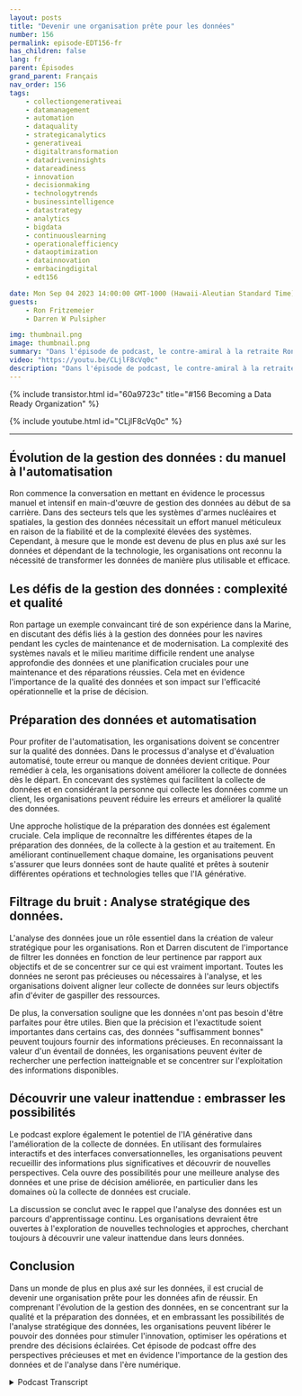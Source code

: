 ```yaml
---
layout: posts
title: "Devenir une organisation prête pour les données"
number: 156
permalink: episode-EDT156-fr
has_children: false
lang: fr
parent: Épisodes
grand_parent: Français
nav_order: 156
tags:
    - collectiongenerativeai
    - datamanagement
    - automation
    - dataquality
    - strategicanalytics
    - generativeai
    - digitaltransformation
    - datadriveninsights
    - datareadiness
    - innovation
    - decisionmaking
    - technologytrends
    - businessintelligence
    - datastrategy
    - analytics
    - bigdata
    - continuouslearning
    - operationalefficiency
    - dataoptimization
    - datainnovation
    - emrbacingdigital
    - edt156

date: Mon Sep 04 2023 14:00:00 GMT-1000 (Hawaii-Aleutian Standard Time)
guests:
    - Ron Fritzemeier
    - Darren W Pulsipher

img: thumbnail.png
image: thumbnail.png
summary: "Dans l'épisode de podcast, le contre-amiral à la retraite Ron Fritzmeier se joint à l'animateur Darren Pulsipher pour discuter de l'importance de la gestion des données dans le contexte de l'intelligence artificielle générationnelle (IA). Avec une formation en génie électrique et une expérience étendue dans les domaines de la cyber et de la cybersécurité, Ron apporte des perspectives précieuses sur le domaine en évolution de la gestion des données et son rôle crucial dans le succès organisationnel à l'ère numérique."
video: "https://youtu.be/CLjlF8cVq0c"
description: "Dans l'épisode de podcast, le contre-amiral à la retraite Ron Fritzmeier se joint à l'animateur Darren Pulsipher pour discuter de l'importance de la gestion des données dans le contexte de l'intelligence artificielle générationnelle (IA). Avec une formation en génie électrique et une expérience étendue dans les domaines de la cyber et de la cybersécurité, Ron apporte des perspectives précieuses sur le domaine en évolution de la gestion des données et son rôle crucial dans le succès organisationnel à l'ère numérique."
---
```


<div>
{% include transistor.html id="60a9723c" title="#156 Becoming a Data Ready Organization" %}

{% include youtube.html id="CLjlF8cVq0c" %}
</div>

---

## Évolution de la gestion des données : du manuel à l'automatisation

Ron commence la conversation en mettant en évidence le processus manuel et intensif en main-d'œuvre de gestion des données au début de sa carrière. Dans des secteurs tels que les systèmes d'armes nucléaires et spatiales, la gestion des données nécessitait un effort manuel méticuleux en raison de la fiabilité et de la complexité élevées des systèmes. Cependant, à mesure que le monde est devenu de plus en plus axé sur les données et dépendant de la technologie, les organisations ont reconnu la nécessité de transformer les données de manière plus utilisable et efficace.

## Les défis de la gestion des données : complexité et qualité

Ron partage un exemple convaincant tiré de son expérience dans la Marine, en discutant des défis liés à la gestion des données pour les navires pendant les cycles de maintenance et de modernisation. La complexité des systèmes navals et le milieu maritime difficile rendent une analyse approfondie des données et une planification cruciales pour une maintenance et des réparations réussies. Cela met en évidence l'importance de la qualité des données et son impact sur l'efficacité opérationnelle et la prise de décision.

## Préparation des données et automatisation

Pour profiter de l'automatisation, les organisations doivent se concentrer sur la qualité des données. Dans le processus d'analyse et d'évaluation automatisé, toute erreur ou manque de données devient critique. Pour remédier à cela, les organisations doivent améliorer la collecte de données dès le départ. En concevant des systèmes qui facilitent la collecte de données et en considérant la personne qui collecte les données comme un client, les organisations peuvent réduire les erreurs et améliorer la qualité des données.

Une approche holistique de la préparation des données est également cruciale. Cela implique de reconnaître les différentes étapes de la préparation des données, de la collecte à la gestion et au traitement. En améliorant continuellement chaque domaine, les organisations peuvent s'assurer que leurs données sont de haute qualité et prêtes à soutenir différentes opérations et technologies telles que l'IA générative.

## Filtrage du bruit : Analyse stratégique des données.

L'analyse des données joue un rôle essentiel dans la création de valeur stratégique pour les organisations. Ron et Darren discutent de l'importance de filtrer les données en fonction de leur pertinence par rapport aux objectifs et de se concentrer sur ce qui est vraiment important. Toutes les données ne seront pas précieuses ou nécessaires à l'analyse, et les organisations doivent aligner leur collecte de données sur leurs objectifs afin d'éviter de gaspiller des ressources.

De plus, la conversation souligne que les données n'ont pas besoin d'être parfaites pour être utiles. Bien que la précision et l'exactitude soient importantes dans certains cas, des données "suffisamment bonnes" peuvent toujours fournir des informations précieuses. En reconnaissant la valeur d'un éventail de données, les organisations peuvent éviter de rechercher une perfection inatteignable et se concentrer sur l'exploitation des informations disponibles.

## Découvrir une valeur inattendue : embrasser les possibilités

Le podcast explore également le potentiel de l'IA générative dans l'amélioration de la collecte de données. En utilisant des formulaires interactifs et des interfaces conversationnelles, les organisations peuvent recueillir des informations plus significatives et découvrir de nouvelles perspectives. Cela ouvre des possibilités pour une meilleure analyse des données et une prise de décision améliorée, en particulier dans les domaines où la collecte de données est cruciale.

La discussion se conclut avec le rappel que l'analyse des données est un parcours d'apprentissage continu. Les organisations devraient être ouvertes à l'exploration de nouvelles technologies et approches, cherchant toujours à découvrir une valeur inattendue dans leurs données.

## Conclusion

Dans un monde de plus en plus axé sur les données, il est crucial de devenir une organisation prête pour les données afin de réussir. En comprenant l'évolution de la gestion des données, en se concentrant sur la qualité et la préparation des données, et en embrassant les possibilités de l'analyse stratégique des données, les organisations peuvent libérer le pouvoir des données pour stimuler l'innovation, optimiser les opérations et prendre des décisions éclairées. Cet épisode de podcast offre des perspectives précieuses et met en évidence l'importance de la gestion des données et de l'analyse dans l'ère numérique.



<details>
<summary> Podcast Transcript </summary>

<p></p>

</details>
